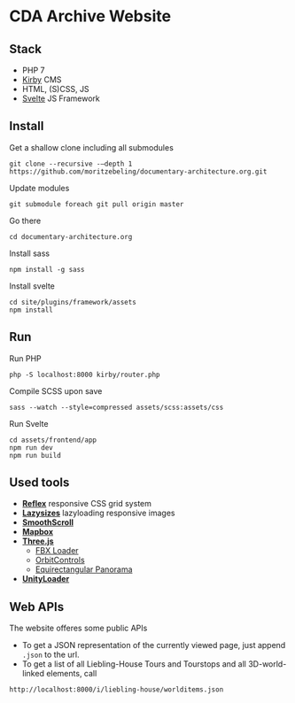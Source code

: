 # CDA Archive Website

## Stack
- PHP 7
- [Kirby](https://getkirby.com/docs/guide/tour) CMS
- HTML, (S)CSS, JS
- [Svelte](https://svelte.dev/) JS Framework

## Install
Get a shallow clone including all submodules
```
git clone --recursive -–depth 1 https://github.com/moritzebeling/documentary-architecture.org.git
```
Update modules
```
git submodule foreach git pull origin master
```
Go there
```
cd documentary-architecture.org
```
Install sass
```
npm install -g sass
```
Install svelte
```
cd site/plugins/framework/assets
npm install
```

## Run
Run PHP
```
php -S localhost:8000 kirby/router.php
```
Compile SCSS upon save
```
sass --watch --style=compressed assets/scss:assets/css
```
Run Svelte
```
cd assets/frontend/app
npm run dev
npm run build
```

## Used tools
- **[Reflex](http://reflexgrid.com)** responsive CSS grid system
- **[Lazysizes](https://github.com/aFarkas/lazysizes)** lazyloading responsive images
- **[SmoothScroll](http://github.com/cferdinandi/smooth-scroll)**
- **[Mapbox](https://docs.mapbox.com/mapbox-gl-js/api/)**
- **[Three.js](https://threejs.org/docs/index.html#manual/en/introduction/Creating-a-scene)**
    - [FBX Loader](https://threejs.org/examples/?q=fbx#webgl_loader_fbx)
    - [OrbitControls](https://threejs.org/examples/?q=orbit#misc_controls_orbit)
    - [Equirectangular Panorama](https://threejs.org/examples/?q=panorama#webgl_panorama_equirectangular)
- **[UnityLoader](https://docs.unity3d.com/Manual/webgl-gettingstarted.html)**

## Web APIs
The website offeres some public APIs

- To get a JSON representation of the currently viewed page, just append `.json` to the url.
- To get a list of all Liebling-House Tours and Tourstops and all 3D-world-linked elements, call

```
http://localhost:8000/i/liebling-house/worlditems.json
```
